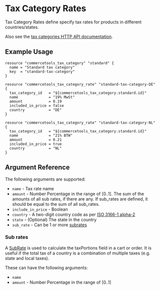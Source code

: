 # Tax Category Rates

Tax Category Rates define specify tax rates for products in different countries/states.

Also see the [tax categories HTTP API documentation][commercetool-tax-categories].

## Example Usage

```hcl
resource "commercetools_tax_category" "standard" {
  name = "Standard tax category"
  key  = "standard-tax-category"
}

resource "commercetools_tax_category_rate" "standard-tax-category-DE" {
  tax_category_id   = "${commercetools_tax_category.standard.id}"
  name              = "19% MwSt"
  amount            = 0.19
  included_in_price = false
  country           = "DE"
}

resource "commercetools_tax_category_rate" "standard-tax-category-NL" {
  tax_category_id   = "${commercetools_tax_category.standard.id}"
  name              = "21% BTW"
  amount            = 0.21
  included_in_price = true
  country           = "NL"
}
```

## Argument Reference

The following arguments are supported:

* `name` - Tax rate name
* `amount` - Number Percentage in the range of [0..1]. The sum of the amounts of all sub rates, if there are any. If sub_rates are defined, it should be equal to the sum of all sub_rates.
* `include_in_price` - Boolean
* `country` - A two-digit country code as per [ISO 3166-1 alpha-2][country-iso]
* `state` - (Optional) The state in the country
* `sub_rate` - Can be 1 or more [subrates](#sub-rates)


### Sub rates
A [SubRate][commercetool-subrate] is used to calculate the taxPortions field in a cart or order. It is useful if the total tax of a country is a combination of multiple taxes (e.g. state and local taxes).

These can have the following arguments:

* `name`
* `amount` - Number Percentage in the range of [0..1]


[commercetool-tax-categories]: https://docs.commercetools.com/http-api-projects-taxCategories.html
[commercetool-rate]: https://docs.commercetools.com/http-api-projects-taxCategories.html#taxrate
[commercetool-subrate]: https://docs.commercetools.com/http-api-projects-taxCategories.html#subrate
[country-iso]: https://en.wikipedia.org/wiki/ISO_3166-1_alpha-2
